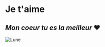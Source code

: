 # Je t'aime 

## *Mon coeur tu es la meilleur* ❤️

![Lune](https://www.sciencesetavenir.fr/assets/img/2018/03/08/cover-r4x3w1200-5acccf449ec1d-blue-moon.jpg)





















































</section>

</article>



